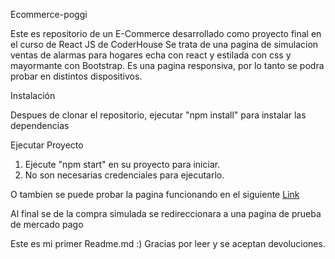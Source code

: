 Ecommerce-poggi

Este es repositorio de un E-Commerce desarrollado como proyecto final en el curso de React JS de CoderHouse
Se trata de una pagina de simulacion ventas de alarmas para hogares echa con react y estilada con css y mayormante con Bootstrap.
Es una pagina responsiva, por lo tanto se podra probar en distintos dispositivos.

Instalación

Despues de clonar el repositorio, ejecutar "npm install" para instalar las dependencias

Ejecutar Proyecto

1. Ejecute "npm start" en su proyecto para iniciar.
2. No son necesarias credenciales para ejecutarlo.

O tambien se puede probar la pagina funcionando en el siguiente [Link](https://e-commerce-gaston-poggi.netlify.app/)

Al final se de la compra simulada se redireccionara a una pagina de prueba de
mercado pago

Este es mi primer Readme.md :)
Gracias por leer y se aceptan devoluciones.
